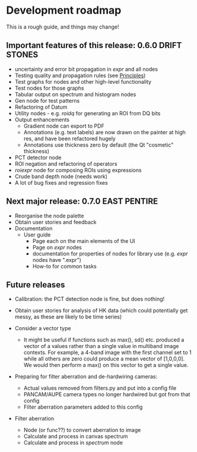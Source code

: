 # Development roadmap

This is a rough guide, and things may change!

## Important features of this release: 0.6.0 DRIFT STONES

* uncertainty and error bit propagation in *expr* and all nodes 
* Testing quality and propagation rules (see [Principles](/userguide/principles))
* Test graphs for nodes and other high-level functionality
* Test nodes for those graphs
* Tabular output on spectrum and histogram nodes
* Gen node for test patterns
* Refactoring of Datum
* Utility nodes - e.g. *roidq* for generating an ROI from DQ bits
* Output enhancements
    * Gradient node can export to PDF
    * Annotations (e.g. text labels) are now drawn on the painter at 
    high res, and have been refactored hugely
    * Annotations use thickness zero by default (the Qt "cosmetic" thickness)
* PCT detector node    
* ROI negation and refactoring of operators
* *roiexpr* node for composing ROIs using expressions
* Crude band depth node (needs work)
* A lot of bug fixes and regression fixes


## Next major release: 0.7.0 EAST PENTIRE

* Reorganise the node palette
* Obtain user stories and feedback
* Documentation
    * User guide
        * Page each on the main elements of the UI
        * Page on *expr* nodes
        * documentation for properties of nodes for library use (e.g. *expr* nodes have ".expr")
        * How-to for common tasks
        
## Future releases

* Calibration: the PCT detection node is fine, but does nothing!

* Obtain user stories for analysis of HK data (which could potentially
get messy, as these are likely to be time series)

* Consider a vector type
    * It might be useful if functions
    such as max(), sd() etc. produced a vector of a values
    rather than a single value in multiband image contexts. For example,
    a 4-band image with the first channel set to 1 while all others are zero
    could produce a mean vector of [1,0,0,0]. We would then perform a max()
    on this vector to get a single value.
    
* Preparing for filter aberration and de-hardwiring cameras:
    * Actual values removed from filters.py and put into a config file
    * PANCAM/AUPE camera types no longer hardwired but got from that config
    * Filter aberration parameters added to this config

* Filter aberration
    * Node (or func??) to convert aberration to image
    * Calculate and process in canvas spectrum
    * Calculate and process in *spectrum* node
